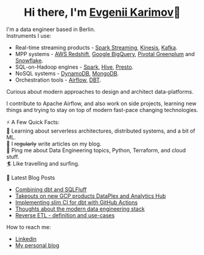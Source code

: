 <h1 align="center">Hi there, I'm <a href="https://www.karimov.berlin/" target="_blank">Evgenii Karimov</a>👋</h1>

I'm a data engineer based in Berlin.  
Instruments I use:  
- Real-time streaming products - [Spark Streaming](https://github.com/apache/spark), [Kinesis](https://aws.amazon.com/kinesis/), [Kafka](https://github.com/apache/kafka).
- MPP systems - [AWS Redshift](https://aws.amazon.com/redshift/), [Google BigQuery](https://cloud.google.com/bigquery), [Pivotal Greenplum](https://github.com/greenplum-db/gpdb) and [Snowflake](https://www.snowflake.com/).
- SQL-on-Hadoop engines - [Spark](https://github.com/apache/spark), [Hive](https://github.com/apache/hive), [Presto](https://github.com/prestodb/presto).
- NoSQL systems - [DynamoDB](https://aws.amazon.com/dynamodb/), [MongoDB](https://github.com/mongodb/mongo).
- Orchestration tools - [Airflow](https://github.com/apache/airflow), [DBT](https://github.com/dbt-labs).  

Curious about modern approaches to design and architect data-platforms.

I contribute to Apache Airflow, and also work on side projects,
learning new things and trying to stay on top of modern fast-pace changing technologies.

⚡️ A Few Quick Facts:  
🧐 Learning about serverless architectures, distributed systems, and a bit of ML.  
📝 I ~~regularly~~ write articles on my blog.  
💬 Ping me about Data Engineering topics, Python, Terraform, and cloud stuff.  
🏄 Like travelling and surfing.  

📕 Latest Blog Posts
<!-- BLOG-POST-LIST:START -->
- [Combining dbt and SQLFluff](https://www.karimov.berlin/writing/2022-07-04-dbt-sqlfluff/)
- [Takeouts on new GCP products DataPlex and Analytics Hub](https://www.karimov.berlin/writing/2022-05-31-new-gcp-products/)
- [Implementing slim CI for dbt with GitHub Actions](https://www.karimov.berlin/writing/2022-04-06-dbt-slim-ci/)
- [Thoughts about the modern data engineering stack](https://www.karimov.berlin/writing/2022-04-05-thoughts-about-data-stack/)
- [Reverse ETL - definition and use-cases](https://www.karimov.berlin/writing/2021-11-18-reverse-etl/)
<!-- BLOG-POST-LIST:END -->

How to reach me:
- [Linkedin](https://www.linkedin.com/in/evgenii-karimov)
- [My personal blog](https://www.karimov.berlin)
